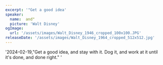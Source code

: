 ```yaml
---
excerpt: '"Get a good idea'
speaker:
  name:  and"
  picture: 'Walt Disney'
ogImage:
  url: '/assets/images/Walt_Disney_1946_cropped_100x100.JPG'
releaseDate: '/assets/images/Walt_Disney_1964_cropped_512x512.jpg'
---
```


'2024-02-19,"Get a good idea, and stay with it. Dog it, and work at it until it's done, and done right."'
